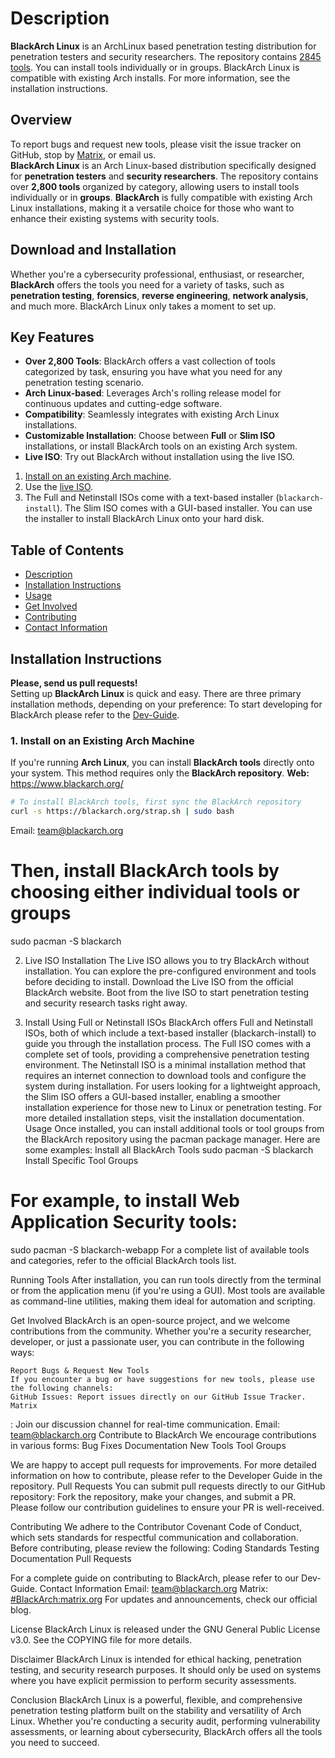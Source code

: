 # Description
**BlackArch Linux** is an ArchLinux based penetration testing distribution for
penetration testers and security researchers. The repository contains
[2845 tools](https://www.blackarch.org/tools.html). You can install tools
individually or in groups. BlackArch Linux is compatible with existing Arch
installs. For more information, see the installation instructions.
## Overview
To report bugs and request new tools, please visit the issue tracker on GitHub,
stop by [Matrix](https://matrix.to/#/#BlackArch:matrix.org), or email us.  
**BlackArch Linux** is an Arch Linux-based distribution specifically designed for **penetration testers** and **security researchers**. The repository contains over **2,800 tools** organized by category, allowing users to install tools individually or in **groups**. **BlackArch** is fully compatible with existing Arch Linux installations, making it a versatile choice for those who want to enhance their existing systems with security tools.
## Download and Installation
Whether you're a cybersecurity professional, enthusiast, or researcher, **BlackArch** offers the tools you need for a variety of tasks, such as **penetration testing**, **forensics**, **reverse engineering**, **network analysis**, and much more.
BlackArch Linux only takes a moment to set up.
## Key Features
- **Over 2,800 Tools**: BlackArch offers a vast collection of tools categorized by task, ensuring you have what you need for any penetration testing scenario.
- **Arch Linux-based**: Leverages Arch's rolling release model for continuous updates and cutting-edge software.
- **Compatibility**: Seamlessly integrates with existing Arch Linux installations.
- **Customizable Installation**: Choose between **Full** or **Slim ISO** installations, or install BlackArch tools on an existing Arch system.
- **Live ISO**: Try out BlackArch without installation using the live ISO.
1. [Install on an existing Arch machine](https://www.blackarch.org/downloads.html#install-repo).
2. Use the [live ISO](https://blackarch.org/downloads.html).
3. The Full and Netinstall ISOs come with a text-based installer (`blackarch-install`). The Slim ISO comes with a GUI-based installer. You can use the installer to install BlackArch Linux onto your hard disk.
## Table of Contents
- [Description](#description)
- [Installation Instructions](#installation-instructions)
- [Usage](#usage)
- [Get Involved](#get-involved)
- [Contributing](#contributing)
- [Contact Information](#contact-information)
## Installation Instructions
**Please, send us pull requests!**  
Setting up **BlackArch Linux** is quick and easy. There are three primary installation methods, depending on your preference:
To start developing for BlackArch please refer to the [Dev-Guide](./docs/HOWTO-DEV.md).
### 1. **Install on an Existing Arch Machine**
If you're running **Arch Linux**, you can install **BlackArch tools** directly onto your system. This method requires only the **BlackArch repository**.
**Web:** https://www.blackarch.org/
```bash
# To install BlackArch tools, first sync the BlackArch repository
curl -s https://blackarch.org/strap.sh | sudo bash
```
Email: team@blackarch.org
# Then, install BlackArch tools by choosing either individual tools or groups
sudo pacman -S blackarch

2. Live ISO Installation
The Live ISO allows you to try BlackArch without installation. You can explore the pre-configured environment and tools before deciding to install.
    Download the Live ISO from the official BlackArch website.
    Boot from the live ISO to start penetration testing and security research tasks right away.

3. Install Using Full or Netinstall ISOs
BlackArch offers Full and Netinstall ISOs, both of which include a text-based installer (blackarch-install) to guide you through the installation process.
    The Full ISO comes with a complete set of tools, providing a comprehensive penetration testing environment.
    The Netinstall ISO is a minimal installation method that requires an internet connection to download tools and configure the system during installation.
    For users looking for a lightweight approach, the Slim ISO offers a GUI-based installer, enabling a smoother installation experience for those new to Linux or penetration testing.
For more detailed installation steps, visit the installation documentation.
Usage
Once installed, you can install additional tools or tool groups from the BlackArch repository using the pacman package manager. Here are some examples:
Install all BlackArch Tools
sudo pacman -S blackarch
Install Specific Tool Groups

# For example, to install Web Application Security tools:
sudo pacman -S blackarch-webapp
For a complete list of available tools and categories, refer to the official BlackArch tools list.

Running Tools
After installation, you can run tools directly from the terminal or from the application menu (if you're using a GUI). Most tools are available as command-line utilities, making them ideal for automation and scripting.

Get Involved
BlackArch is an open-source project, and we welcome contributions from the community. Whether you're a security researcher, developer, or just a passionate user, you can contribute in the following ways:

    Report Bugs & Request New Tools
    If you encounter a bug or have suggestions for new tools, please use the following channels:
    GitHub Issues: Report issues directly on our GitHub Issue Tracker.
    Matrix

: Join our discussion channel for real-time communication.
Email: team@blackarch.org
    Contribute to BlackArch
    We encourage contributions in various forms:
    Bug Fixes
    Documentation
    New Tools
    Tool Groups

We are happy to accept pull requests for improvements. For more detailed information on how to contribute, please refer to the Developer Guide in the repository.
    Pull Requests
    You can submit pull requests directly to our GitHub repository:
    Fork the repository, make your changes, and submit a PR.
    Please follow our contribution guidelines to ensure your PR is well-received.

Contributing
We adhere to the Contributor Covenant Code of Conduct, which sets standards for respectful communication and collaboration. Before contributing, please review the following:
    Coding Standards
    Testing
    Documentation
    Pull Requests

For a complete guide on contributing to BlackArch, please refer to our Dev-Guide.
Contact Information
Email: team@blackarch.org
Matrix: [#BlackArch:matrix.org](https://matrix.to/#/#BlackArch:matrix.org)
For updates and announcements, check our official blog.

License
BlackArch Linux is released under the GNU General Public License v3.0. See the COPYING file for more details.

Disclaimer
BlackArch Linux is intended for ethical hacking, penetration testing, and security research purposes. It should only be used on systems where you have explicit permission to perform security assessments.

Conclusion
BlackArch Linux is a powerful, flexible, and comprehensive penetration testing platform built on the stability and versatility of Arch Linux. Whether you're conducting a security audit, performing vulnerability assessments, or learning about cybersecurity, BlackArch offers all the tools you need to succeed.
